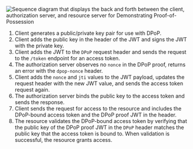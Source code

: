 <div class="three-quarter">

![Sequence diagram that displays the back and forth between the client, authorization server, and resource server for Demonstrating Proof-of-Possession](/img/authorization/Dpopflow.png)

</div>
<!-- Figma link to image: https://www.figma.com/file/YH5Zhzp66kGCglrXQUag2E/%F0%9F%93%8A-Updated-Diagrams-for[…]ype=design&node-id=3812-38914&mode=design&t=0DH5bIOV514lXCA8-4 -->

<!-- Source for image. Generated using http://www.plantuml.com/plantuml/uml/

@startuml
skinparam monochrome true
participant "OIDC client" as client
participant "Authorization server" as as
participant "Resource server" as rs

autonumber "<b>#."
client -> client: Generates public/private key pair for use with DPoP
client -> client: Adds public key to JWT header and signs JWT with private key
client -> as: Adds JWT to `DPoP` request header and sends request to token endpoint
as -> client: Observes no `nonce` in DPoP JWT, returns error with `dpop-nonce` header
client -> as: Adds `nonce` and `jti` values to JWT payload and sends request again
as -> client: Binds public key to access token and sends response
client -> rs: Sends DPoP-bound access token to resource server
rs -> client: Validates the DPoP-bound access token and grants access to client
@enduml

-->

1. Client generates a public/private key pair for use with DPoP.
1. Client adds the public key in the header of the JWT and signs the JWT with the private key.
1. Client adds the JWT to the `DPoP` request header and sends the request to the `/token` endpoint for an access token.
1. The authorization server observes no `nonce` in the DPoP proof, returns an error with the `dpop-nonce` header.
1. Client adds the `nonce` and `jti` values to the JWT payload, updates the request header with the new JWT value, and sends the access token request again.
1. The authorization server binds the public key to the access token and sends the response.
1. Client sends the request for access to the resource and includes the DPoP-bound access token and the DPoP proof JWT in the header.
1. The resource validates the DPoP-bound access token by verifying that the public key of the DPoP proof JWT in the `DPoP` header matches the public key that the access token is bound to. When validation is successful, the resource grants access.

